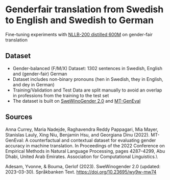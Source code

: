 # Genderfair translation from Swedish to English and Swedish to German

Fine-tuning experiments with [NLLB-200 distilled 600M](https://huggingface.co/facebook/nllb-200-distilled-600M) on gender-fair translation


## Dataset
- Gender-balanced (F/M/X) Dataset: 1302 sentences in Swedish, English and (gender-fair) German
- Dataset includes non-binary pronouns (hen in Swedish, they in English, and dey in German)
- Training/Validation and Test Data are split manually to avoid an overlap in professions from the training to the test set
- The dataset is built on [SweWinoGender 2.0](https://spraakbanken.gu.se/en/resources/swewinogender) and [MT-GenEval](https://github.com/amazon-science/machine-translation-gender-eval)

## Sources
Anna Currey, Maria Nadejde, Raghavendra Reddy Pappagari, Mia Mayer, Stanislas Lauly, Xing Niu, Benjamin Hsu, and Georgiana Dinu (2022). MT-GenEval: A counterfactual and contextual dataset for evaluating gender accuracy in machine translation. In Proceedings of the 2022 Conference on Empirical Methods in Natural Language Processing, pages 4287–4299, Abu Dhabi, United Arab Emirates. Association for Computational Linguistics.\\

Adesam, Yvonne, & Bouma, Gerlof (2023). SweWinogender 2.0 (updated: 2023-03-30). Språkbanken Text. https://doi.org/10.23695/wy9w-mw74 
